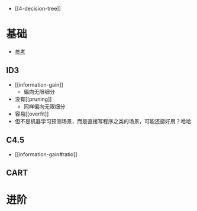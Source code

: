 - [[4-decision-tree]]
# 基础
- [参考](https://zhuanlan.zhihu.com/p/85731206)
## ID3
- [[information-gain]]
  - 偏向无限细分
- 没有[[pruning]]
  - 同样偏向无限细分
- 容易[[overfit]]
- 但不是机器学习预测场景，而是直接写程序之类的场景，可能还挺好用？哈哈
## C4.5
- [[information-gain#ratio]]
## CART
# 进阶